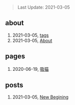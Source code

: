 > Last Update: 2021-03-05

## about
1. 2021-03-05, [tags](about/tags.md)
1. 2021-03-05, [About](about/me.md)
## pages
1. 2020-06-19, [吸猫](pages/吸猫.md)
## posts
1. 2021-03-05, [New Begining](posts/bookmarks.md)